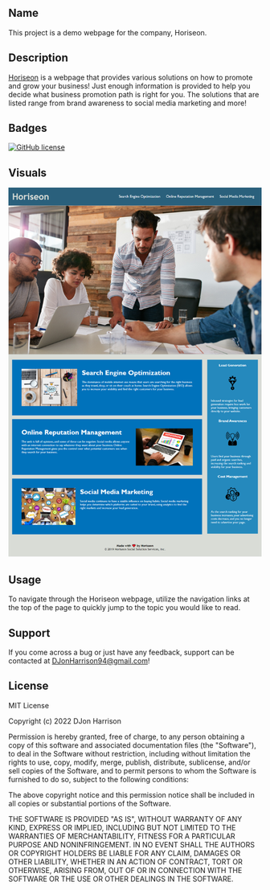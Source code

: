 ## Name
This project is a demo webpage for the company, Horiseon.


## Description
<a target="_blank" rel="noopener noreferrer" href="https://djonjasmine.github.io/Horiseon-Business-Marketing-Page/">Horiseon</a> is a webpage that provides various solutions on how to promote and grow your business! Just enough information is provided to help you decide what business promotion path is right for you. The solutions that are listed range from brand awareness to social media marketing and more!


## Badges
<a href="https://github.com/DJonJasmine/Horiseon-Business-Marketing-Page/blob/main/LICENSE"><img alt="GitHub license" src="https://img.shields.io/github/license/DJonJasmine/Horiseon-Business-Marketing-Page"></a>


## Visuals
![Screenshot of the entire webpage](assets/images/Tips-to-Promote-Your-Business.png)


## Usage
To navigate through the Horiseon webpage, utilize the navigation links at the top of the page to quickly jump to the topic you would like to read. 


## Support
If you come across a bug or just have any feedback, support can be contacted at DJonHarrison94@gmail.com!


## License
MIT License

Copyright (c) 2022 DJon Harrison

Permission is hereby granted, free of charge, to any person obtaining a copy
of this software and associated documentation files (the "Software"), to deal
in the Software without restriction, including without limitation the rights
to use, copy, modify, merge, publish, distribute, sublicense, and/or sell
copies of the Software, and to permit persons to whom the Software is
furnished to do so, subject to the following conditions:

The above copyright notice and this permission notice shall be included in all
copies or substantial portions of the Software.

THE SOFTWARE IS PROVIDED "AS IS", WITHOUT WARRANTY OF ANY KIND, EXPRESS OR
IMPLIED, INCLUDING BUT NOT LIMITED TO THE WARRANTIES OF MERCHANTABILITY,
FITNESS FOR A PARTICULAR PURPOSE AND NONINFRINGEMENT. IN NO EVENT SHALL THE
AUTHORS OR COPYRIGHT HOLDERS BE LIABLE FOR ANY CLAIM, DAMAGES OR OTHER
LIABILITY, WHETHER IN AN ACTION OF CONTRACT, TORT OR OTHERWISE, ARISING FROM,
OUT OF OR IN CONNECTION WITH THE SOFTWARE OR THE USE OR OTHER DEALINGS IN THE
SOFTWARE.
